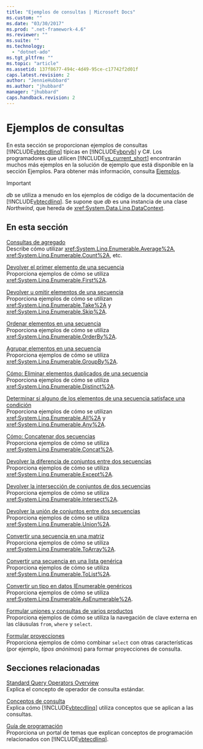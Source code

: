 ```yaml
---
title: "Ejemplos de consultas | Microsoft Docs"
ms.custom: ""
ms.date: "03/30/2017"
ms.prod: ".net-framework-4.6"
ms.reviewer: ""
ms.suite: ""
ms.technology: 
  - "dotnet-ado"
ms.tgt_pltfrm: ""
ms.topic: "article"
ms.assetid: 137f8677-494c-4d49-95ce-c17742f2d01f
caps.latest.revision: 2
author: "JennieHubbard"
ms.author: "jhubbard"
manager: "jhubbard"
caps.handback.revision: 2
---
```

# Ejemplos de consultas
En esta sección se proporcionan ejemplos de consultas [!INCLUDE[vbtecdlinq](../../../../../../includes/vbtecdlinq-md.md)] típicas en [!INCLUDE[vbprvb](../../../../../../includes/vbprvb-md.md)] y C\#.  Los programadores que utilicen [!INCLUDE[vs_current_short](../../../../../../includes/vs-current-short-md.md)] encontrarán muchos más ejemplos en la solución de ejemplo que está disponible en la sección Ejemplos.  Para obtener más información, consulta [Ejemplos](../../../../../../docs/framework/data/adonet/sql/linq/samples.md).  
  
> [!IMPORTANT]
>  *db* se utiliza a menudo en los ejemplos de código de la documentación de [!INCLUDE[vbtecdlinq](../../../../../../includes/vbtecdlinq-md.md)].  Se supone que *db* es una instancia de una clase *Northwind*, que hereda de <xref:System.Data.Linq.DataContext>.  
  
## En esta sección  
 [Consultas de agregado](../../../../../../docs/framework/data/adonet/sql/linq/aggregate-queries.md)  
 Describe cómo utilizar <xref:System.Linq.Enumerable.Average%2A>, <xref:System.Linq.Enumerable.Count%2A>, etc.  
  
 [Devolver el primer elemento de una secuencia](../../../../../../docs/framework/data/adonet/sql/linq/return-the-first-element-in-a-sequence.md)  
 Proporciona ejemplos de cómo se utiliza <xref:System.Linq.Enumerable.First%2A>.  
  
 [Devolver u omitir elementos de una secuencia](../../../../../../docs/framework/data/adonet/sql/linq/return-or-skip-elements-in-a-sequence.md)  
 Proporciona ejemplos de cómo se utilizan <xref:System.Linq.Enumerable.Take%2A> y <xref:System.Linq.Enumerable.Skip%2A>.  
  
 [Ordenar elementos en una secuencia](../../../../../../docs/framework/data/adonet/sql/linq/sort-elements-in-a-sequence.md)  
 Proporciona ejemplos de cómo se utiliza <xref:System.Linq.Enumerable.OrderBy%2A>.  
  
 [Agrupar elementos en una secuencia](../../../../../../docs/framework/data/adonet/sql/linq/group-elements-in-a-sequence.md)  
 Proporciona ejemplos de cómo se utiliza <xref:System.Linq.Enumerable.GroupBy%2A>.  
  
 [Cómo: Eliminar elementos duplicados de una secuencia](../../../../../../docs/framework/data/adonet/sql/linq/eliminate-duplicate-elements-from-a-sequence.md)  
 Proporciona ejemplos de cómo se utiliza <xref:System.Linq.Enumerable.Distinct%2A>.  
  
 [Determinar si alguno de los elementos de una secuencia satisface una condición](../../../../../../docs/framework/data/adonet/sql/linq/determine-if-any-or-all-elements-in-a-sequence-satisfy-a-condition.md)  
 Proporciona ejemplos de cómo se utilizan <xref:System.Linq.Enumerable.All%2A> y <xref:System.Linq.Enumerable.Any%2A>.  
  
 [Cómo: Concatenar dos secuencias](../../../../../../docs/framework/data/adonet/sql/linq/concatenate-two-sequences.md)  
 Proporciona ejemplos de cómo se utiliza <xref:System.Linq.Enumerable.Concat%2A>.  
  
 [Devolver la diferencia de conjuntos entre dos secuencias](../../../../../../docs/framework/data/adonet/sql/linq/return-the-set-difference-between-two-sequences.md)  
 Proporciona ejemplos de cómo se utiliza <xref:System.Linq.Enumerable.Except%2A>.  
  
 [Devolver la intersección de conjuntos de dos secuencias](../../../../../../docs/framework/data/adonet/sql/linq/return-the-set-intersection-of-two-sequences.md)  
 Proporciona ejemplos de cómo se utiliza <xref:System.Linq.Enumerable.Intersect%2A>.  
  
 [Devolver la unión de conjuntos entre dos secuencias](../../../../../../docs/framework/data/adonet/sql/linq/return-the-set-union-of-two-sequences.md)  
 Proporciona ejemplos de cómo se utiliza <xref:System.Linq.Enumerable.Union%2A>.  
  
 [Convertir una secuencia en una matriz](../../../../../../docs/framework/data/adonet/sql/linq/convert-a-sequence-to-an-array.md)  
 Proporciona ejemplos de cómo se utiliza <xref:System.Linq.Enumerable.ToArray%2A>.  
  
 [Convertir una secuencia en una lista genérica](../../../../../../docs/framework/data/adonet/sql/linq/convert-a-sequence-to-a-generic-list.md)  
 Proporciona ejemplos de cómo se utiliza <xref:System.Linq.Enumerable.ToList%2A>.  
  
 [Convertir un tipo en datos IEnumerable genéricos](../../../../../../docs/framework/data/adonet/sql/linq/convert-a-type-to-a-generic-ienumerable.md)  
 Proporciona ejemplos de cómo se utiliza <xref:System.Linq.Enumerable.AsEnumerable%2A>.  
  
 [Formular uniones y consultas de varios productos](../../../../../../docs/framework/data/adonet/sql/linq/formulate-joins-and-cross-product-queries.md)  
 Proporciona ejemplos de cómo se utiliza la navegación de clave externa en las cláusulas `from`, `where` y `select`.  
  
 [Formular proyecciones](../../../../../../docs/framework/data/adonet/sql/linq/formulate-projections.md)  
 Proporciona ejemplos de cómo combinar `select` con otras características \(por ejemplo, *tipos anónimos*\) para formar proyecciones de consulta.  
  
## Secciones relacionadas  
 [Standard Query Operators Overview](../../../../../../ocs/visual-basic/programming-guide/concepts/linq/standard-query-operators-overview.md)  
 Explica el concepto de operador de consulta estándar.  
  
 [Conceptos de consulta](../../../../../../docs/framework/data/adonet/sql/linq/query-concepts.md)  
 Explica cómo [!INCLUDE[vbtecdlinq](../../../../../../includes/vbtecdlinq-md.md)] utiliza conceptos que se aplican a las consultas.  
  
 [Guía de programación](../../../../../../docs/framework/data/adonet/sql/linq/programming-guide.md)  
 Proporciona un portal de temas que explican conceptos de programación relacionados con [!INCLUDE[vbtecdlinq](../../../../../../includes/vbtecdlinq-md.md)].